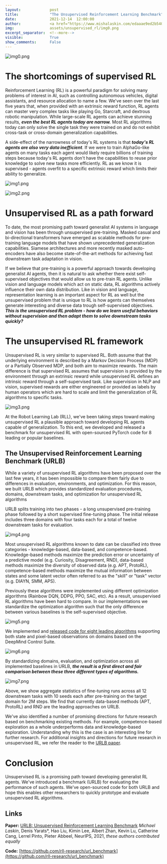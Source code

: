 ```yaml
---
layout:             post
title:              "The Unsupervised Reinforcement Learning Benchmark"
date:               2021-12-14  12:00:00
author:             <a href="https://www.mishalaskin.com/edaaae9ed2b54016a66a0e315a9c9f63">Misha Laskin</a> and <a href="https://cs.nyu.edu/~dy1042/">Denis Yarats</a>
img:                assets/unsupervised_rl/img0.png
excerpt_separator:  <!--more-->
visible:            True
show_comments:      False
---
```


<!--
These are comments in HTML. The above header text is needed to format the
title, authors, etc. The "example_post" is an example representative image (not
GIF) that we use for each post for tweeting (see below as well) and for the
emails to subscribers. Please provide this image (and any other images and
GIFs) in the blog to the BAIR Blog editors directly.

The text directly below gets tweets to work. Please adjust according to your
post.

The `static/blog` directory is a location on the blog server which permanently
stores the images/GIFs in BAIR Blog posts. Each post has a subdirectory under
this for its images (titled `example_post` here, please change).

Keeping the post visbility as False will mean the post is only accessible if
you know the exact URL.

You can also turn on Disqus comments, but we recommend disabling this feature.
-->

<!-- twitter -->
<meta name="twitter:title" content="The Unsupervised Reinforcement Learning Benchmark">
<meta name="twitter:card" content="summary_large_image">
<meta name="twitter:image" content="https://bair.berkeley.edu/static/blog/unsupervised_rl/img0.png">

<meta name="keywords" content="unsupervised learning, reinforcement learning, benchmark">
<meta name="description" content="Blog post about unsupervised reinforcement learning and benchmarking unsupervised RL algorithms">
<meta name="author" content="Misha Laskin*, Denis Yarats*">

<!--
The actual text for the post content appears below.  Text will appear on the
homepage, i.e., https://bair.berkeley.edu/blog/ but we only show part of the
posts on the homepage. The rest is accessed via clicking 'Continue'. This is
enforced with the `more` excerpt separator.
-->

<!-- # The Unsupervised Reinforcement Learning Benchmark
 -->
![img0.png](https://bair.berkeley.edu/static/blog/unsupervised-rl/img0.png)

# The shortcomings of supervised RL

Reinforcement Learning (RL) is a powerful paradigm for solving many problems of interest in AI, such as controlling autonomous vehicles, digital assistants, and resource allocation to name a few. We've seen over the last five years that, when provided with an extrinsic reward function, RL agents can master very complex tasks like playing Go, Starcraft, and dextrous robotic manipulation. While large-scale RL agents can achieve stunning results, ***even the best RL agents today are narrow.*** Most RL algorithms today can only solve the single task they were trained on and do not exhibit cross-task or cross-domain generalization capabilities.

A side-effect of the narrowness of today's RL systems is that ***today's RL agents are also very data inefficient***. If we were to train AlphaGo-like agents on many tasks each agent would likely require billions of training steps because today's RL agents don't have the capabilities to reuse prior knowledge to solve new tasks more efficiently. RL as we know it is supervised - agents overfit to a specific extrinsic reward which limits their ability to generalize.

<!--more-->

![img1.png](https://bair.berkeley.edu/static/blog/unsupervised-rl/img1.png)

![img2.png](https://bair.berkeley.edu/static/blog/unsupervised-rl/img2.png)

# Unsupervised RL as a path forward

To date, the most promising path toward generalist AI systems in language and vision has been through unsupervised pre-training. Masked casual and bi-directional transformers have emerged as scalable methods for pre-training language models that have shown unprecedented generalization capabilities. Siamese architectures and more recently masked auto-encoders have also become state-of-the-art methods for achieving fast downstream task adaptation in vision.

If we believe that pre-training is a powerful approach towards developing generalist AI agents, then it is natural to ask whether there exist self-supervised objectives that would allow us to pre-train RL agents. Unlike vision and language models which act on static data, RL algorithms actively influence their own data distribution. Like in vision and language, representation learning is an important aspect for RL as well but the unsupervised problem that is unique to RL is how agents can themselves generate interesting and diverse data trough self-supervised objectives. ***This is the unsupervised RL problem - how do we learn useful behaviors without supervision and then adapt them to solve downstream tasks quickly?***

# The unsupervised RL framework

Unsupervised RL is very similar to supervised RL. Both assume that the underlying environment is described by a Markov Decision Process (MDP) or a Partially Observed MDP, and both aim to maximize rewards. The main difference is that supervised RL assumes that supervision is provided by the environment through an extrinsic reward while unsupervised RL defines an intrinsic reward through a self-supervised task. Like supervision in NLP and vision, supervised rewards are either engineered or provided as labels by human operators which are hard to scale and limit the generalization of RL algorithms to specific tasks.

![img3.png](https://bair.berkeley.edu/static/blog/unsupervised-rl/img3.png)

At the Robot Learning Lab (RLL), we've been taking steps toward making unsupervised RL a plausible approach toward developing RL agents capable of generalization. To this end, we developed and released a benchmark for unsupervised RL with open-sourced PyTorch code for 8 leading or popular baselines.

## The Unsupervised Reinforcement Learning Benchmark (URLB)

While a variety of unsupervised RL algorithms have been proposed over the last few years, it has been impossible to compare them fairly due to differences in evaluation, environments, and optimization. For this reason, we built URLB which provides standardized evaluation procedures, domains, downstream tasks, and optimization for unsupervised RL algorithms

URLB splits training into two phases - a long unsupervised pre-training phase followed by a short supervised fine-tuning phase. The initial release includes three domains with four tasks each for a total of twelve downstream tasks for evaluation. 

![img4.png](https://bair.berkeley.edu/static/blog/unsupervised-rl/img4.png)

Most unsupervised RL algorithms known to date can be classified into three categories - knowledge-based, data-based, and competence-based. Knowledge-based methods maximize the prediction error or uncertainty of a predictive model (e.g. Curiosity, Disagreement, RND), data-based methods maximize the diversity of observed data (e.g. APT, ProtoRL), competence-based methods maximize the mutual information between states and some latent vector often referred to as the "skill" or "task" vector (e.g. DIAYN, SMM, APS). 

Previously these algorithms were implemented using different optimization algorithms (Rainbow DQN, DDPG, PPO, SAC, etc). As a result, unsupervised RL algorithms have been hard to compare. In our implementations we standardize the optimization algorithm such that the only difference between various baselines is the self-supervised objective. 

![img5.png](https://bair.berkeley.edu/static/blog/unsupervised-rl/img5.png)

We implemented and [released code for eight leading algorithms](https://github.com/rll-research/url_benchmark) supporting both state and pixel-based observations on domains based on the DeepMind Control Suite.

![img6.png](https://bair.berkeley.edu/static/blog/unsupervised-rl/img6.png)

By standardizing domains, evaluation, and optimization across all implemented baselines in URLB, ***the result is a first direct and fair comparison between these three different types of algorithms.*** 

![img7.png](https://bair.berkeley.edu/static/blog/unsupervised-rl/img7.png)

Above, we show aggregate statistics of fine-tuning runs across all 12 downstream tasks with 10 seeds each after pre-training on the target domain for 2M steps. We find that currently data-based methods (APT, ProtoRL) and RND are the leading approaches on URLB. 

We've also identified a number of promising directions for future research based on benchmarking existing methods. For example, competence-based exploration as a whole underperforms data and knowledge-based exploration. Understanding why this is the case is an interesting line for further research. For additional insights and directions for future research in unsupervised RL, we refer the reader to the [URLB paper](https://openreview.net/forum?id=lwrPkQP_is).

# Conclusion

Unsupervised RL is a promising path toward developing generalist RL agents. We've introduced a benchmark (URLB) for evaluating the performance of such agents. We've open-sourced code for both URLB and hope this enables other researchers to quickly prototype and evaluate unsupervised RL algorithms.

## Links

**Paper:** [URLB: Unsupervised Reinforcement Learning Benchmark](https://openreview.net/forum?id=lwrPkQP_is)
*Michael Laskin*, Denis Yarats*, Hao Liu, Kimin Lee, Albert Zhan, Kevin Lu, Catherine Cang, Lerrel Pinto, Pieter Abbeel, NeurIPS, 2021, *these authors contributed equally* 

**Code:** [https://github.com/rll-research/url_benchmark](https://github.com/rll-research/url_benchmark)
